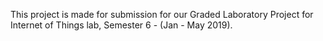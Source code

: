 This project is made for submission for our Graded Laboratory Project for Internet of Things lab, Semester 6 - (Jan - May 2019).



